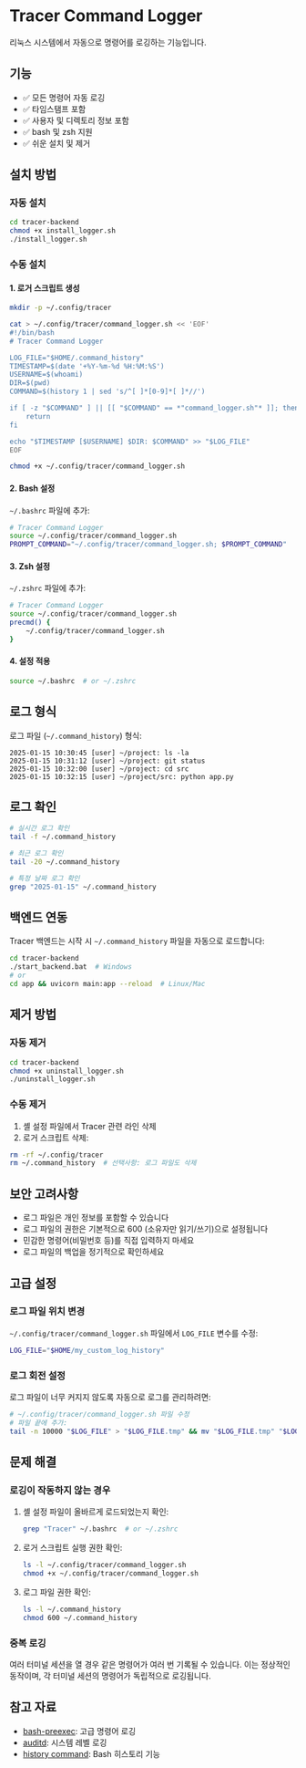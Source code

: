 # Tracer Command Logger

리눅스 시스템에서 자동으로 명령어를 로깅하는 기능입니다.

## 기능

- ✅ 모든 명령어 자동 로깅
- ✅ 타임스탬프 포함
- ✅ 사용자 및 디렉토리 정보 포함
- ✅ bash 및 zsh 지원
- ✅ 쉬운 설치 및 제거

## 설치 방법

### 자동 설치

```bash
cd tracer-backend
chmod +x install_logger.sh
./install_logger.sh
```

### 수동 설치

#### 1. 로거 스크립트 생성

```bash
mkdir -p ~/.config/tracer

cat > ~/.config/tracer/command_logger.sh << 'EOF'
#!/bin/bash
# Tracer Command Logger

LOG_FILE="$HOME/.command_history"
TIMESTAMP=$(date '+%Y-%m-%d %H:%M:%S')
USERNAME=$(whoami)
DIR=$(pwd)
COMMAND=$(history 1 | sed 's/^[ ]*[0-9]*[ ]*//')

if [ -z "$COMMAND" ] || [[ "$COMMAND" == *"command_logger.sh"* ]]; then
    return
fi

echo "$TIMESTAMP [$USERNAME] $DIR: $COMMAND" >> "$LOG_FILE"
EOF

chmod +x ~/.config/tracer/command_logger.sh
```

#### 2. Bash 설정

`~/.bashrc` 파일에 추가:

```bash
# Tracer Command Logger
source ~/.config/tracer/command_logger.sh
PROMPT_COMMAND="~/.config/tracer/command_logger.sh; $PROMPT_COMMAND"
```

#### 3. Zsh 설정

`~/.zshrc` 파일에 추가:

```bash
# Tracer Command Logger
source ~/.config/tracer/command_logger.sh
precmd() {
    ~/.config/tracer/command_logger.sh
}
```

#### 4. 설정 적용

```bash
source ~/.bashrc  # or ~/.zshrc
```

## 로그 형식

로그 파일 (`~/.command_history`) 형식:

```
2025-01-15 10:30:45 [user] ~/project: ls -la
2025-01-15 10:31:12 [user] ~/project: git status
2025-01-15 10:32:00 [user] ~/project: cd src
2025-01-15 10:32:15 [user] ~/project/src: python app.py
```

## 로그 확인

```bash
# 실시간 로그 확인
tail -f ~/.command_history

# 최근 로그 확인
tail -20 ~/.command_history

# 특정 날짜 로그 확인
grep "2025-01-15" ~/.command_history
```

## 백엔드 연동

Tracer 백엔드는 시작 시 `~/.command_history` 파일을 자동으로 로드합니다:

```bash
cd tracer-backend
./start_backend.bat  # Windows
# or
cd app && uvicorn main:app --reload  # Linux/Mac
```

## 제거 방법

### 자동 제거

```bash
cd tracer-backend
chmod +x uninstall_logger.sh
./uninstall_logger.sh
```

### 수동 제거

1. 셸 설정 파일에서 Tracer 관련 라인 삭제
2. 로거 스크립트 삭제:

```bash
rm -rf ~/.config/tracer
rm ~/.command_history  # 선택사항: 로그 파일도 삭제
```

## 보안 고려사항

- 로그 파일은 개인 정보를 포함할 수 있습니다
- 로그 파일의 권한은 기본적으로 600 (소유자만 읽기/쓰기)으로 설정됩니다
- 민감한 명령어(비밀번호 등)를 직접 입력하지 마세요
- 로그 파일의 백업을 정기적으로 확인하세요

## 고급 설정

### 로그 파일 위치 변경

`~/.config/tracer/command_logger.sh` 파일에서 `LOG_FILE` 변수를 수정:

```bash
LOG_FILE="$HOME/my_custom_log_history"
```

### 로그 회전 설정

로그 파일이 너무 커지지 않도록 자동으로 로그를 관리하려면:

```bash
# ~/.config/tracer/command_logger.sh 파일 수정
# 파일 끝에 추가:
tail -n 10000 "$LOG_FILE" > "$LOG_FILE.tmp" && mv "$LOG_FILE.tmp" "$LOG_FILE"
```

## 문제 해결

### 로깅이 작동하지 않는 경우

1. 셸 설정 파일이 올바르게 로드되었는지 확인:
   ```bash
   grep "Tracer" ~/.bashrc  # or ~/.zshrc
   ```

2. 로거 스크립트 실행 권한 확인:
   ```bash
   ls -l ~/.config/tracer/command_logger.sh
   chmod +x ~/.config/tracer/command_logger.sh
   ```

3. 로그 파일 권한 확인:
   ```bash
   ls -l ~/.command_history
   chmod 600 ~/.command_history
   ```

### 중복 로깅

여러 터미널 세션을 열 경우 같은 명령어가 여러 번 기록될 수 있습니다.
이는 정상적인 동작이며, 각 터미널 세션의 명령어가 독립적으로 로깅됩니다.

## 참고 자료

- [bash-preexec](https://github.com/rcaloras/bash-preexec): 고급 명령어 로깅
- [auditd](https://linux.die.net/man/8/auditd): 시스템 레벨 로깅
- [history command](https://www.gnu.org/software/bash/manual/html_node/Bash-History-Facilities.html): Bash 히스토리 기능


